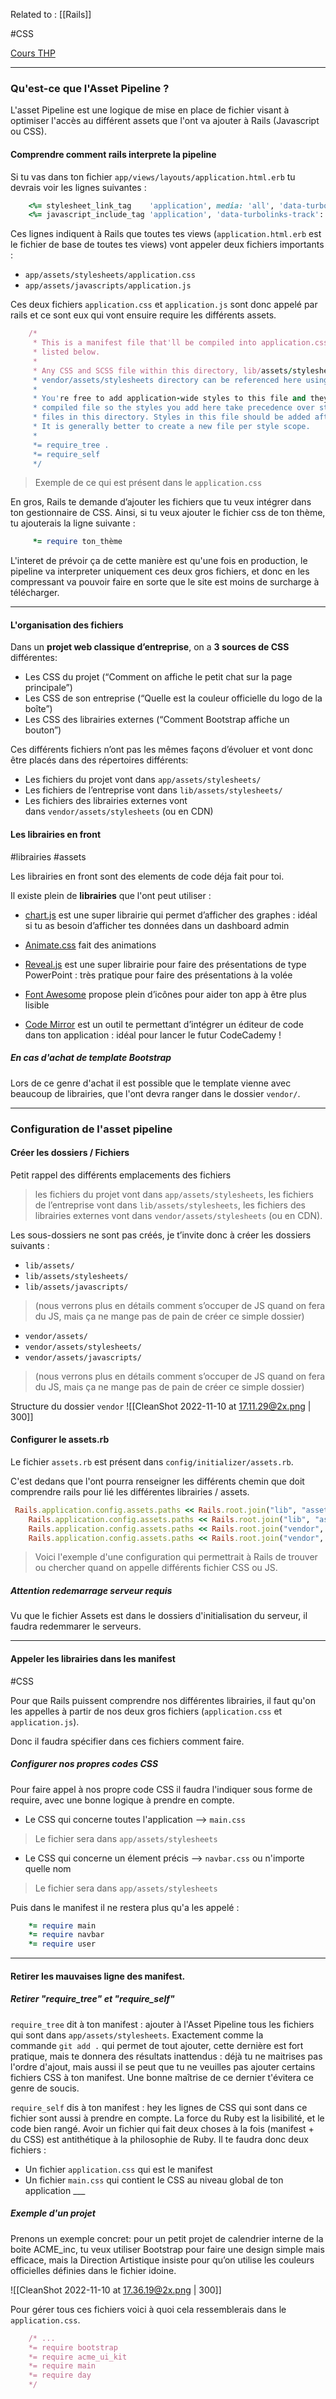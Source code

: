 Related to : [[Rails]]

#CSS 

[Cours THP](https://www.thehackingproject.org/fr/dashboard/courses/1/weeks/4/days/4)

---

### Qu'est-ce que l'Asset Pipeline ?

L'asset Pipeline est une logique de mise en place de fichier visant à optimiser l'accès au différent assets que l'ont va ajouter à Rails (Javascript ou CSS). 

#### Comprendre comment rails interprete la pipeline

Si tu vas dans ton fichier `app/views/layouts/application.html.erb` tu devrais voir les lignes suivantes :

```ruby
    <%= stylesheet_link_tag    'application', media: 'all', 'data-turbolinks-track': 'reload' %>
    <%= javascript_include_tag 'application', 'data-turbolinks-track': 'reload' %>
```

Ces lignes indiquent à Rails que toutes tes views (`application.html.erb` est le fichier de base de toutes tes views) vont appeler deux fichiers importants :

-   `app/assets/stylesheets/application.css`
-   `app/assets/javascripts/application.js`

Ces deux fichiers `application.css` et `application.js` sont donc appelé par rails et ce sont eux qui vont ensuire require les différents assets. 

```ruby
    /*
     * This is a manifest file that'll be compiled into application.css, which will include all the files
     * listed below.
     *
     * Any CSS and SCSS file within this directory, lib/assets/stylesheets, or any plugin's
     * vendor/assets/stylesheets directory can be referenced here using a relative path.
     *
     * You're free to add application-wide styles to this file and they'll appear at the bottom of the
     * compiled file so the styles you add here take precedence over styles defined in any other CSS/SCSS
     * files in this directory. Styles in this file should be added after the last require_* statement.
     * It is generally better to create a new file per style scope.
     *
     *= require_tree .
     *= require_self
     */
```
> Exemple de ce qui est présent dans le `application.css`

En gros, Rails te demande d’ajouter les fichiers que tu veux intégrer dans ton gestionnaire de CSS. Ainsi, si tu veux ajouter le fichier css de ton thème, tu ajouterais la ligne suivante :

```ruby
     *= require ton_thème
```

L'interet de prévoir ça de cette manière est qu'une fois en production, le pipeline va interpreter uniquement ces deux gros fichiers, et donc en les compressant va pouvoir faire en sorte que le site est moins de surcharge à télécharger. 

--- 

#### L'organisation des fichiers

Dans un **projet web classique d’entreprise**, on a **3 sources de CSS** différentes:

-   Les CSS du projet (“Comment on affiche le petit chat sur la page principale”)
-   Les CSS de son entreprise (“Quelle est la couleur officielle du logo de la boîte”)
-   Les CSS des librairies externes (“Comment Bootstrap affiche un bouton”)

Ces différents fichiers n’ont pas les mêmes façons d’évoluer et vont donc être placés dans des répertoires différents:

-   Les fichiers du projet vont dans `app/assets/stylesheets/`
-   Les fichiers de l’entreprise vont dans `lib/assets/stylesheets/`
-   Les fichiers des librairies externes vont dans `vendor/assets/stylesheets` (ou en CDN)


#### Les librairies en front
#librairies
#assets

Les librairies en front sont des elements de code déja fait pour toi. 

Il existe plein de **librairies** que l'ont peut utiliser :

-   [chart.js](https://www.chartjs.org/) est une super librairie qui permet d’afficher des graphes : idéal si tu as besoin d’afficher tes données dans un dashboard admin

-   [Animate.css](https://daneden.github.io/animate.css/) fait des animations

-   [Reveal.js](https://revealjs.com/#/) est une super librairie pour faire des présentations de type PowerPoint : très pratique pour faire des présentations à la volée

-   [Font Awesome](https://fontawesome.com/) propose plein d’icônes pour aider ton app à être plus lisible

-   [Code Mirror](https://codemirror.net/) est un outil te permettant d’intégrer un éditeur de code dans ton application : idéal pour lancer le futur CodeCademy !

##### En cas d'achat de template Bootstrap

Lors de ce genre d'achat il est possible que le template vienne avec beaucoup de librairies, que l'ont devra ranger dans le dossier `vendor/`.

---

### Configuration de l'asset pipeline

#### Créer les dossiers / Fichiers


Petit rappel des différents emplacements des fichiers 
> les fichiers du projet vont dans `app/assets/stylesheets`, les fichiers de l’entreprise vont dans `lib/assets/stylesheets`, les fichiers des librairies externes vont dans `vendor/assets/stylesheets` (ou en CDN).

Les sous-dossiers ne sont pas créés, je t’invite donc à créer les dossiers suivants :

-   `lib/assets/`
-   `lib/assets/stylesheets/`
-   `lib/assets/javascripts/` 
>(nous verrons plus en détails comment s’occuper de JS quand on fera du JS, mais ça ne mange pas de pain de créer ce simple dossier)


-   `vendor/assets/`
-   `vendor/assets/stylesheets/`
-   `vendor/assets/javascripts/` 
>(nous verrons plus en détails comment s’occuper de JS quand on fera du JS, mais ça ne mange pas de pain de créer ce simple dossier)

Structure du dossier `vendor`
![[CleanShot 2022-11-10 at 17.11.29@2x.png | 300]]

#### Configurer le assets.rb

Le fichier `assets.rb` est présent dans `config/initializer/assets.rb`.

C'est dedans que l'ont pourra renseigner les différents chemin que doit comprendre rails pour lié les différentes librairies / assets. 

```ruby
 Rails.application.config.assets.paths << Rails.root.join("lib", "assets", "stylesheets")
    Rails.application.config.assets.paths << Rails.root.join("lib", "assets", "javascripts")
    Rails.application.config.assets.paths << Rails.root.join("vendor", "assets", "stylesheets")
    Rails.application.config.assets.paths << Rails.root.join("vendor", "assets", "javascripts")
```
> Voici l'exemple d'une configuration qui permettrait à Rails de trouver ou chercher quand on appelle différents fichier CSS ou JS. 

##### Attention redemarrage serveur requis

Vu que le fichier Assets est dans le dossiers d'initialisation du serveur, il faudra redemmarer le serveurs. 

---

#### Appeler les librairies dans les manifest

#CSS 

Pour que Rails puissent comprendre nos différentes librairies, il faut qu'on les appelles à partir de nos deux gros fichiers (`application.css` et `application.js`).

Donc il faudra spécifier dans ces fichiers comment faire.

##### Configurer nos propres codes CSS

Pour faire appel à nos propre code CSS il faudra l'indiquer sous forme de require, avec une bonne logique à prendre en compte. 


- Le CSS qui concerne toutes l'application --> `main.css`
> Le fichier sera dans `app/assets/stylesheets`

- Le CSS qui concerne un élement précis --> `navbar.css` ou n'importe quelle nom
> Le fichier sera dans `app/assets/stylesheets`

Puis dans le manifest il ne restera plus qu'a les appelé : 

```ruby
    *= require main
    *= require navbar
    *= require user
```

---

#### Retirer les mauvaises ligne des manifest.

##### Retirer "require_tree" et "require_self"

`require_tree` dit à ton manifest : ajouter à l'Asset Pipeline tous les fichiers qui sont dans `app/assets/stylesheets`. Exactement comme la commande `git add .` qui permet de tout ajouter, cette dernière est fort pratique, mais te donnera des résultats inattendus : déjà tu ne maitrises pas l'ordre d'ajout, mais aussi il se peut que tu ne veuilles pas ajouter certains fichiers CSS à ton manifest. Une bonne maîtrise de ce dernier t'évitera ce genre de soucis.

`require_self` dis à ton manifest : hey les lignes de CSS qui sont dans ce fichier sont aussi à prendre en compte. La force du Ruby est la lisibilité, et le code bien rangé. Avoir un fichier qui fait deux choses à la fois (manifest + du CSS) est antithétique à la philosophie de Ruby. Il te faudra donc deux fichiers :

-   Un fichier `application.css` qui est le manifest
-   Un fichier `main.css` qui contient le CSS au niveau global de ton application ___

##### Exemple d'un projet

Prenons un exemple concret: pour un petit projet de calendrier interne de la boite ACME_inc, tu veux utiliser Bootstrap pour faire une design simple mais efficace, mais la Direction Artistique insiste pour qu’on utilise les couleurs officielles définies dans le fichier idoine.

![[CleanShot 2022-11-10 at 17.36.19@2x.png | 300]]

Pour gérer tous ces fichiers voici à quoi cela ressemblerais dans le `application.css`. 

```ruby
    /* ...
    *= require bootstrap
    *= require acme_ui_kit
    *= require main
    *= require day
    */
```

